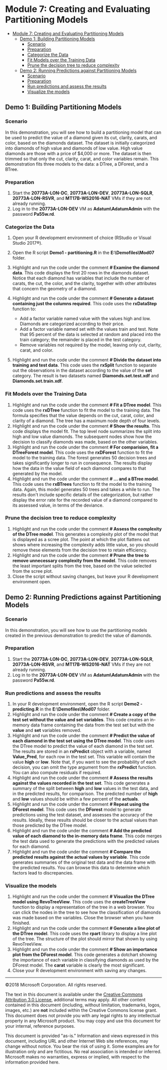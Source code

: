 # Module 7: Creating and Evaluating Partitioning Models

- [Module 7: Creating and Evaluating Partitioning Models](#module-7-creating-and-evaluating-partitioning-models)
    - [Demo 1: Building Partitioning Models](#demo-1-building-partitioning-models)
        - [Scenario](#scenario)
        - [Preparation](#preparation)
        - [Categorize the Data](#categorize-the-data)
        - [Fit Models over the Training Data](#fit-models-over-the-training-data)
        - [Prune the decision tree to reduce complexity](#prune-the-decision-tree-to-reduce-complexity)
    - [Demo 2: Running Predictions against Partitioning Models](#demo-2-running-predictions-against-partitioning-models)
        - [Scenario](#scenario)
        - [Preparation](#preparation)
        - [Run predictions and assess the results](#run-predictions-and-assess-the-results)
        - [Visualize the models](#visualize-the-models)

## Demo 1: Building Partitioning Models

### Scenario

In this demonstration, you will see how to build a partitioning model that can be used to predict the value of a diamond given its cut, clarity, carats, and color, based on the diamonds dataset. The dataset is initially categorized into diamonds of high value and diamonds of low value. High value diamonds are those with a price of $4,000 or more. The dataset is then trimmed so that only the cut, clarity, carat, and color variables remain. This demonstration fits three models to the data: a DTree, a DForest, and a BTree.

### Preparation

1. Start the **20773A-LON-DC**, **20773A-LON-DEV**, **20773A-LON-SQLR**, **20773A-LON-RSVR**, and **MT17B-WS2016-NAT** VMs if they are not already running. 
2. Log in to the **20773A-LON-DEV** VM as **Adatum\AdatumAdmin** with the password **Pa55w.rd**.

### Categorize the Data

1. Open your R development environment of choice (RStudio or Visual Studio 2017®).
2. Open the R script **Demo1 - partitioning.R** in the **E:\\Demofiles\\Mod07** folder.
3. Highlight and run the code under the comment **# Examine the diamond data**. This code displays the first 20 rows in the diamonds dataset. Notice that each diamond has variables that include the number of carats, the cut, the color, and the clarity, together with other attributes that concern the geometry of a diamond.
4. Highlight and run the code under the comment **# Generate a dataset containing just the columns required**. This code uses the **rxDataStep** function to:
    - Add a factor variable named value with the values high and low. Diamonds are categorized according to their price.
    - Add a factor variable named set with the values train and test. Note that 95 percent of the data is selected at random and placed into the train category; the remainder is placed in the test category.
    - Remove variables not required by the model, leaving only cut, clarity, carat, and color.

5. Highlight and run the code under the comment **# Divide the dataset into training and test data**. This code uses the **rxSplit** function to separate out the observations in the dataset according to the value of the **set** category. The result is two datasets named **Diamonds.set.test.xdf** and **Diamonds.set.train.xdf**.

### Fit Models over the Training Data

1. Highlight and run the code under the comment **# Fit a DTree model**. This code uses the **rxDTree** function to fit the model to the training data. The formula specifies that the value depends on the cut, carat, color, and clarity of a diamond. The tree has a maximum node depth of four levels. 
2. Highlight and run the code under the comment **# Show the results**. This code displays the model fit. The top level node summarizes the split into high and low value diamonds. The subsequent nodes show how the decision to classify diamonds was made, based on the other variables.
3. Highlight and run the code under the comment **# For comparision, fit a DTreeForest model**. This code uses the **rxDForest** function to fit the model to the training data. The forest generates 50 decision trees and takes significantly longer to run in consequence. The results display how the data in the value field of each diamond compares to that generated by the model.
4. Highlight and run the code under the comment **# ... and a BTree model**. This code uses the **rxBTrees** function to fit the model to the training data. Again, this model generates 50 trees and takes a while to run. The results don't include specific details of the categorization, but rather display the error rate for the recorded value of a diamond compared to its assessed value, in terms of the deviance.

### Prune the decision tree to reduce complexity

1. Highlight and run the code under the comment **# Assess the complexity of the DTree model**. This generates a complexity plot of the model that is displayed as a scree plot. The point at which the plot flattens out shows where increasing the complexity adds little value, so you should remove these elements from the decision tree to retain efficiency.
2. Highlight and run the code under the comment **# Prune the tree to remove unnecessary complexity from the model**. This code removes the least important splits from the tree, based on the value selected from the scree plot.
3. Close the script without saving changes, but leave your R development environment open.

## Demo 2: Running Predictions against Partitioning Models

### Scenario

In this demonstration, you will see how to use the partitioning models created in the previous demonstration to predict the value of diamonds.

### Preparation

1. Start the **20773A-LON-DC**, **20773A-LON-DEV**, **20773A-LON-SQLR**, **20773A-LON-RSVR**, and **MT17B-WS2016-NAT** VMs if they are not already running.
2. Log in to the **20773A-LON-DEV** VM as **Adatum\AdatumAdmin** with the password **Pa55w.rd**.

### Run predictions and assess the results

1. In your R development environment, open the R script **Demo2 - predicting.R** in the **E:\\Demofiles\\Mod07** folder.
2. Highlight and run the code under the comment **# Create a copy of the test set without the value and set variables**. This code creates an in-memory data frame containing the data from the test set but with the **value** and **set** variables removed.
3. Highlight and run the code under the comment **# Predict the value of each diamond in the test set using the DTree model**. This code uses the DTree model to predict the value of each diamond in the test set. The results are stored in an **rxPredict** object with a variable, named **Value_Pred**, for each row in the test set. This variable will contain the value **high** or **low**. Note that, if you want to see the probability of each decision, you can omit the type argument from the **rxPredict** function. You can also compute residuals if required.
4. Highlight and run the code under the comment **# Assess the results against the values recorded in the test set**. This code generates a summary of the split between **high** and **low** values in the test data, and in the predicted results, for comparison. The predicted number of **high** and **low** values should be within a few percent of the **actuals**.
5. Highlight and run the code under the comment **# Repeat using the DForest model**. This code uses the **DForest** model to generate predictions using the test dataset, and assesses the accuracy of the results. Ideally, these results should be closer to the actual values than those predicted by the DTree model.
6. Highlight and run the code under the comment **# Add the predicted value of each diamond to the in-memory data frame**. This code merges the test data used to generate the predictions with the predicted values for each diamond.
7. Highlight and run the code under the comment **# Compare the predicted results against the actual values by variable**. This code generates summaries of the original test data and the data frame with the predicted results. You can browse this data to determine which factors lead to discrepancies.

### Visualize the models

1. Highlight and run the code under the comment **# Visualize the DTree model using RevoTreeView**. This code uses the **createTreeView** function to display a representation of the tree in a web browser. You can click the nodes in the tree to see how the classification of diamonds was made based on the variables. Close the browser when you have finished.
2. Highlight and run the code under the comment **# Generate a line plot of the DTree model**. This code uses the **rpart** library to display a line plot of the tree. The structure of the plot should mirror that shown by using RevoTreeView.
3. Highlight and run the code under the comment **# Show an importance plot from the DForest model**. This code generates a dotchart showing the importance of each variable in classifying diamonds as used by the DForest model. The **carat** variable is clearly the most significant.
4. Close your R development environment with saving any changes.

---

©2018 Microsoft Corporation. All rights reserved.

The text in this document is available under the [Creative Commons Attribution 3.0 License](https://creativecommons.org/licenses/by/3.0/legalcode), additional terms may apply. All other content contained in this document (including, without limitation, trademarks, logos, images, etc.) are **not** included within the Creative Commons license grant. This document does not provide you with any legal rights to any intellectual property in any Microsoft product. You may copy and use this document for your internal, reference purposes.

This document is provided "as-is." Information and views expressed in this document, including URL and other Internet Web site references, may change without notice. You bear the risk of using it. Some examples are for illustration only and are fictitious. No real association is intended or inferred. Microsoft makes no warranties, express or implied, with respect to the information provided here.
